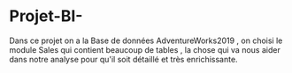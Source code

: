 # Projet-BI-
Dans ce projet on a la Base de données AdventureWorks2019 , on choisi le module Sales qui contient beaucoup de tables , la chose qui va nous aider dans notre analyse pour qu'il soit détaillé et très enrichissante.
